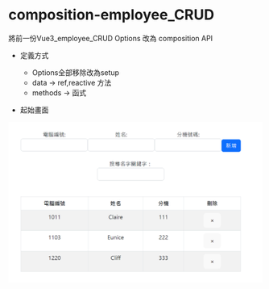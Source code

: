 # composition-employee_CRUD

將前一份Vue3_employee_CRUD Options 改為 composition API

* 定義方式 
    * Options全部移除改為setup
    * data -> ref,reactive 方法
    * methods -> 函式

* 起始畫面

<div align="left">
<img width="600" src="https://github.com/Clair1011/composition-employee_CRUD/blob/main/public/%E8%9E%A2%E5%B9%95%E6%93%B7%E5%8F%96%E7%95%AB%E9%9D%A2.png" /> 
</div>

